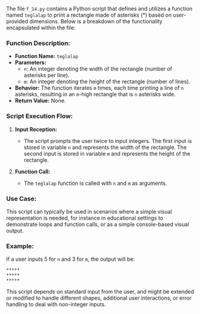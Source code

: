 The file `f_14.py` contains a Python script that defines and utilizes a function named `teglalap` to print a rectangle made of asterisks (*) based on user-provided dimensions. Below is a breakdown of the functionality encapsulated within the file:

### Function Description:
- **Function Name:** `teglalap`
- **Parameters:**
  - `n`: An integer denoting the width of the rectangle (number of asterisks per line).
  - `m`: An integer denoting the height of the rectangle (number of lines).
- **Behavior:** The function iterates `m` times, each time printing a line of `n` asterisks, resulting in an `m`-high rectangle that is `n` asterisks wide.
- **Return Value:** None.

### Script Execution Flow:
1. **Input Reception:**
   - The script prompts the user twice to input integers. The first input is stored in variable `n` and represents the width of the rectangle. The second input is stored in variable `m` and represents the height of the rectangle.
  
2. **Function Call:**
   - The `teglalap` function is called with `n` and `m` as arguments.

### Use Case:
This script can typically be used in scenarios where a simple visual representation is needed, for instance in educational settings to demonstrate loops and function calls, or as a simple console-based visual output.

### Example:
If a user inputs 5 for `n` and 3 for `m`, the output will be:
```
*****
*****
*****
```

This script depends on standard input from the user, and might be extended or modified to handle different shapes, additional user interactions, or error handling to deal with non-integer inputs.